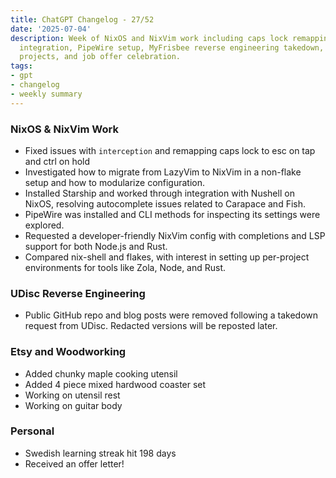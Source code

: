 ```yaml
---
title: ChatGPT Changelog - 27/52
date: '2025-07-04'
description: Week of NixOS and NixVim work including caps lock remapping, Starship
  integration, PipeWire setup, MyFrisbee reverse engineering takedown, woodworking
  projects, and job offer celebration.
tags:
- gpt
- changelog
- weekly summary
---
```


### NixOS & NixVim Work

- Fixed issues with `interception` and remapping caps lock to esc on tap
  and ctrl on hold
- Investigated how to migrate from LazyVim to NixVim in a non-flake setup and
  how to modularize configuration.
- Installed Starship and worked through integration with Nushell on NixOS,
  resolving autocomplete issues related to Carapace and Fish.
- PipeWire was installed and CLI methods for inspecting its settings were
  explored.
- Requested a developer-friendly NixVim config with completions and LSP support
  for both Node.js and Rust.
- Compared nix-shell and flakes, with interest in setting up per-project
  environments for tools like Zola, Node, and Rust.

### UDisc Reverse Engineering

- Public GitHub repo and blog posts were removed following a takedown request
  from UDisc. Redacted versions will be reposted later.

### Etsy and Woodworking

- Added chunky maple cooking utensil
- Added 4 piece mixed hardwood coaster set
- Working on utensil rest
- Working on guitar body

### Personal

- Swedish learning streak hit 198 days
- Received an offer letter!
